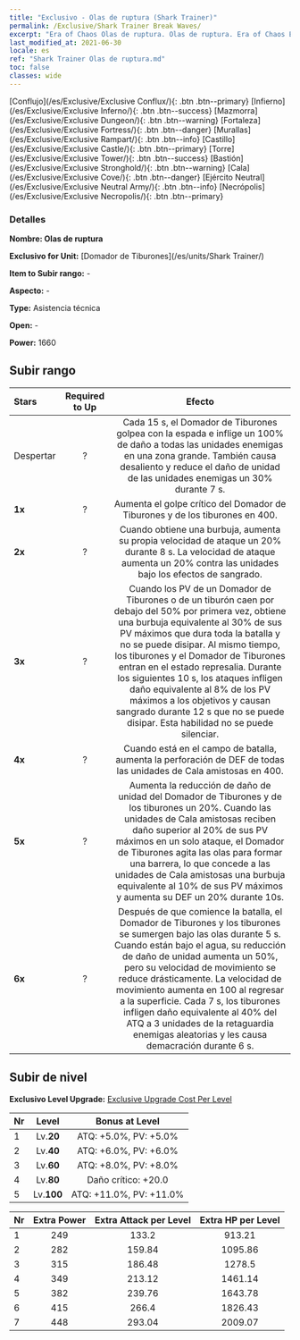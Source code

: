 ```yaml
---
title: "Exclusivo - Olas de ruptura (Shark Trainer)"
permalink: /Exclusive/Shark Trainer Break Waves/
excerpt: "Era of Chaos Olas de ruptura. Olas de ruptura. Era of Chaos Exclusivo Olas de ruptura. Domador de Tiburones Exclusivo."
last_modified_at: 2021-06-30
locale: es
ref: "Shark Trainer Olas de ruptura.md"
toc: false
classes: wide
---
```

 [Conflujo](/es/Exclusive/Exclusive Conflux/){: .btn .btn--primary} [Infierno](/es/Exclusive/Exclusive Inferno/){: .btn .btn--success} [Mazmorra](/es/Exclusive/Exclusive Dungeon/){: .btn .btn--warning} [Fortaleza](/es/Exclusive/Exclusive Fortress/){: .btn .btn--danger} [Murallas](/es/Exclusive/Exclusive Rampart/){: .btn .btn--info} [Castillo](/es/Exclusive/Exclusive Castle/){: .btn .btn--primary} [Torre](/es/Exclusive/Exclusive Tower/){: .btn .btn--success} [Bastión](/es/Exclusive/Exclusive Stronghold/){: .btn .btn--warning} [Cala](/es/Exclusive/Exclusive Cove/){: .btn .btn--danger} [Ejército Neutral](/es/Exclusive/Exclusive Neutral Army/){: .btn .btn--info} [Necrópolis](/es/Exclusive/Exclusive Necropolis/){: .btn .btn--primary} 

### Detalles
 **Nombre: Olas de ruptura** 

 **Exclusivo for Unit:** [Domador de Tiburones](/es/units/Shark Trainer/) 

 **Item to Subir rango:** -

 **Aspecto:** -

 **Type:** Asistencia técnica

 **Open:** -

 **Power:** 1660

## Subir rango

  |     Stars    |  Required to Up | Efecto |
  |:-------------|:---------------:|:---------------:|
  |  Despertar  | ? | <Borrasca> Cada 15 s, el Domador de Tiburones golpea con la espada e inflige un 100% de daño a todas las unidades enemigas en una zona grande. También causa desaliento y reduce el daño de unidad de las unidades enemigas un 30% durante 7 s. |
  | **1x** <i class="fas fa-star"/> | ? | Aumenta el golpe crítico del Domador de Tiburones y de los tiburones en 400. |
  | **2x** <i class="fas fa-star"/> | ? | Cuando obtiene una burbuja, aumenta su propia velocidad de ataque un 20% durante 8 s. La velocidad de ataque aumenta un 20% contra las unidades bajo los efectos de sangrado. |
  | **3x** <i class="fas fa-star"/> | ? | <Enemistad de Sangre> Cuando los PV de un Domador de Tiburones o de un tiburón caen por debajo del 50% por primera vez, obtiene una burbuja equivalente al 30% de sus PV máximos que dura toda la batalla y no se puede disipar. Al mismo tiempo, los tiburones y el Domador de Tiburones entran en el estado represalia. Durante los siguientes 10 s, los ataques infligen daño equivalente al 8% de los PV máximos a los objetivos y causan sangrado durante 12 s que no se puede disipar. Esta habilidad no se puede silenciar. |
  | **4x** <i class="fas fa-star"/> | ? | Cuando está en el campo de batalla, aumenta la perforación de DEF de todas las unidades de Cala amistosas en 400. |
  | **5x** <i class="fas fa-star"/> | ? | <Muro Marino> Aumenta la reducción de daño de unidad del Domador de Tiburones y de los tiburones un 20%. Cuando las unidades de Cala amistosas reciben daño superior al 20% de sus PV máximos en un solo ataque, el Domador de Tiburones agita las olas para formar una barrera, lo que concede a las unidades de Cala amistosas una burbuja equivalente al 10% de sus PV máximos y aumenta su DEF un 20% durante 10s. |
  | **6x** <i class="fas fa-star"/> | ? | <Depredador Submarino> Después de que comience la batalla, el Domador de Tiburones y los tiburones se sumergen bajo las olas durante 5 s. Cuando están bajo el agua, su reducción de daño de unidad aumenta un 50%, pero su velocidad de movimiento se reduce drásticamente. La velocidad de movimiento aumenta en 100 al regresar a la superficie. Cada 7 s, los tiburones infligen daño equivalente al 40% del ATQ a 3 unidades de la retaguardia enemigas aleatorias y les causa demacración durante 6 s. |


## Subir de nivel
 **Exclusivo Level Upgrade:** [Exclusive Upgrade Cost Per Level](/Exclusive/ExclusiveUpgradeCostPerLevel/)

  |  Nr  |   Level  | Bonus at Level |
  |:-----|:--------:|:--------------:|
  | 1 | Lv.**20** | ATQ: +5.0%, PV: +5.0% |
  | 2 | Lv.**40** | ATQ: +6.0%, PV: +6.0% |
  | 3 | Lv.**60** | ATQ: +8.0%, PV: +8.0% |
  | 4 | Lv.**80** | Daño crítico: +20.0 |
  | 5 | Lv.**100** | ATQ: +11.0%, PV: +11.0% |


  |  Nr  |  Extra Power | Extra Attack per Level | Extra HP per Level |
  |:-----|:--------:|:--------:|:--------:|
  | 1 | 249 | 133.2 | 913.21 |
  | 2 | 282 | 159.84 | 1095.86 |
  | 3 | 315 | 186.48 | 1278.5 |
  | 4 | 349 | 213.12 | 1461.14 |
  | 5 | 382 | 239.76 | 1643.78 |
  | 6 | 415 | 266.4 | 1826.43 |
  | 7 | 448 | 293.04 | 2009.07 |


